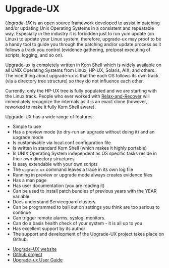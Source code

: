 Upgrade-UX
==========

*Upgrade-UX* is an open source framework developed to assist in patching and/or updating Unix Operating Systems in a consistent and repeatable way. Especially in the industry it is forbidden just to run yum update (on Linux) to update your Linux system, therefore, upgrade-ux may proof to be a handy tool to guide you through the patching and/or update process as it follows a track you control (evidence gathering, pre/post executing of scripts, logging, and so on).

Upgrade-ux is completely written in Korn Shell which is widely available on all UNIX Operating Systems from Linux, HP-UX, Solaris, AIX, and others. The nice thing about upgrade-ux is that the each OS follows its own track (via a directory tree structure) so they do not influence each other.

Currently, only the HP-UX tree is fully populated and we are starting with the Linux track. People who ever worked with [Relax-and-Recover](http://relax-and-recover.org) will immediately recognize the internals as it is an exact clone (however, reworked to make it fully Korn Shell aware).

Upgrade-UX has a wide range of features:

 - Simple to use
 - Has a preview mode (to dry-run an upgrade without doing it) and an upgrade mode
 - Is customisable via local.conf configuration file
 - Is written in standard Korn Shell (which makes it highly portable)
 - Is UNIX Operating System independent as OS specific tasks reside in their own directory structures
 - Is easy extendable with your own scripts
 - The `upgrade-ux` command leaves a trace in its own log file
 - Running in preview or upgrade mode always creates evidence files
 - Has a man page
 - Has user documentation (you are reading it)
 - Can be used to install patch bundles of previous years with the YEAR variable
 - Does understand Serviceguard clusters
 - Can be programmed to bail out on settings you think are too serious to continue
 - Can trigger remote alarms, syslog, monitors.
 - Can do a basis health check of your system - it is all up to you
 - Has excellent support by its author
 - The support and development of the Upgrade-UX project takes place on Github:

* [Upgrade-UX website](http://www.it3.be/projects/upgrade-ux.html)
* [Github project](http://github.com/gdha/upgrade-ux)
* [Upgrade-ux User Guide](http://www.it3.be/projects/upgrade-ux-user-guide.html)
